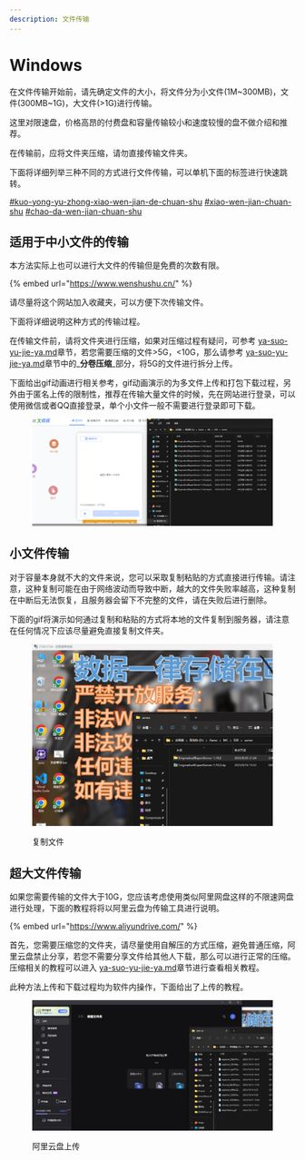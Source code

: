 ```yaml
---
description: 文件传输
---
```


# Windows

在文件传输开始前，请先确定文件的大小，将文件分为小文件(1M\~300MB)，文件(300MB\~1G)，大文件(>1G)进行传输。

这里对限速盘，价格高昂的付费盘和容量传输较小和速度较慢的盘不做介绍和推荐。

在传输前，应将文件夹压缩，请勿直接传输文件夹。

下面将详细列举三种不同的方式进行文件传输，可以单机下面的标签进行快速跳转。

[#kuo-yong-yu-zhong-xiao-wen-jian-de-chuan-shu](./#kuo-yong-yu-zhong-xiao-wen-jian-de-chuan-shu "mention") [#xiao-wen-jian-chuan-shu](./#xiao-wen-jian-chuan-shu "mention") [#chao-da-wen-jian-chuan-shu](./#chao-da-wen-jian-chuan-shu "mention")

## 适用于中小文件的传输

本方法实际上也可以进行大文件的传输但是免费的次数有限。

{% embed url="https://www.wenshushu.cn/" %}

请尽量将这个网站加入收藏夹，可以方便下次传输文件。

下面将详细说明这种方式的传输过程。

在传输文件前，请将文件夹进行压缩，如果对压缩过程有疑问，可参考 [ya-suo-yu-jie-ya.md](ya-suo-yu-jie-ya.md "mention")章节，若您需要压缩的文件>5G，<10G，那么请参考 [ya-suo-yu-jie-ya.md](ya-suo-yu-jie-ya.md "mention")章节中的_**分卷压缩**_部分，将5G的文件进行拆分上传。

下面给出gif动画进行相关参考，gif动画演示的为多文件上传和打包下载过程，另外由于匿名上传的限制性，推荐在传输大量文件的时候，先在网站进行登录，可以使用微信或者QQ直接登录，单个小文件一般不需要进行登录即可下载。

<figure><img src="../../../.gitbook/assets/explorer_P8aH4H64iO.gif" alt=""><figcaption></figcaption></figure>

## 小文件传输

对于容量本身就不大的文件来说，您可以采取复制粘贴的方式直接进行传输。请注意，这种复制可能在由于网络波动而导致中断，越大的文件失败率越高，这种复制在中断后无法恢复，且服务器会留下不完整的文件，请在失败后进行删除。

下面的gif将演示如何通过复制和粘贴的方式将本地的文件复制到服务器，请注意在任何情况下应该尽量避免直接复制文件夹。

<figure><img src="../../../.gitbook/assets/explorer_nnX474pFKP.gif" alt=""><figcaption><p>复制文件</p></figcaption></figure>

## 超大文件传输

如果您需要传输的文件大于10G，您应该考虑使用类似阿里网盘这样的不限速网盘进行处理，下面的教程将将以阿里云盘为传输工具进行说明。

{% embed url="https://www.aliyundrive.com/" %}

首先，您需要压缩您的文件夹，请尽量使用自解压的方式压缩，避免普通压缩，阿里云盘禁止分享，若您不需要分享文件给其他人下载，那么可以进行正常的压缩。压缩相关的教程可以进入 [ya-suo-yu-jie-ya.md](ya-suo-yu-jie-ya.md "mention")章节进行查看相关教程。

此种方法上传和下载过程均为软件内操作，下面给出了上传的教程。

<figure><img src="../../../.gitbook/assets/explorer_fGIAOwOQtg.gif" alt=""><figcaption><p>阿里云盘上传</p></figcaption></figure>
